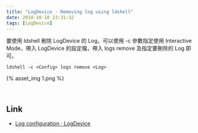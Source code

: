 ```yaml
---
title: "LogDevice - Removing log using ldshell"
date: 2018-10-10 23:31:32
tags: [LogDevice]
---
```


要使用 ldshell 刪除 LogDevice 的 Log，可以使用 -c 參數指定使用 Interactive Mode，帶入  LogDevice 的設定檔，帶入 logs remove 及指定要刪除的 Log 即可。  

<!-- More -->

    ldshell -c <Config> logs remove <Log>

{% asset_img 1.png %}

<br/>


Link
---
* [Log configuration · LogDevice](https://logdevice.io/docs/Logs.html)
